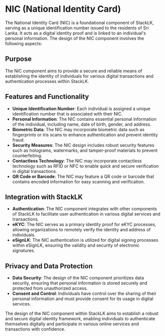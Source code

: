 # NIC (National Identity Card)

The National Identity Card (NIC) is a foundational component of StackLK, serving as a unique identification number issued to the residents of Sri Lanka. It acts as a digital identity proof and is linked to an individual's personal information. The design of the NIC component involves the following aspects:

## Purpose
The NIC component aims to provide a secure and reliable means of establishing the identity of individuals for various digital transactions and authentication processes within StackLK.

## Features and Functionality
- **Unique Identification Number**: Each individual is assigned a unique identification number that is associated with their NIC.
- **Personal Information**: The NIC contains essential personal information of the individual, including name, date of birth, gender, and address.
- **Biometric Data**: The NIC may incorporate biometric data such as fingerprints or iris scans to enhance authentication and prevent identity fraud.
- **Security Measures**: The NIC design includes robust security features such as holograms, watermarks, and tamper-proof materials to prevent counterfeiting.
- **Contactless Technology**: The NIC may incorporate contactless technology such as RFID or NFC to enable quick and secure verification in digital transactions.
- **QR Code or Barcode**: The NIC may feature a QR code or barcode that contains encoded information for easy scanning and verification.

## Integration with StackLK
- **Authentication**: The NIC component integrates with other components of StackLK to facilitate user authentication in various digital services and transactions.
- **eKYC**: The NIC serves as a primary identity proof for eKYC processes, allowing organizations to remotely verify the identity and address of individuals.
- **eSignLK**: The NIC authentication is utilized for digital signing processes within eSignLK, ensuring the validity and security of electronic signatures.

## Privacy and Data Protection
- **Data Security**: The design of the NIC component prioritizes data security, ensuring that personal information is stored securely and protected from unauthorized access.
- **Consent and Control**: Individuals have control over the sharing of their personal information and must provide consent for its usage in digital services.

The design of the NIC component within StackLK aims to establish a robust and secure digital identity framework, enabling individuals to authenticate themselves digitally and participate in various online services and transactions with confidence.